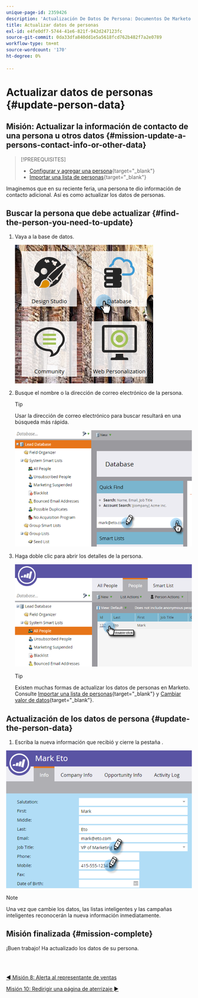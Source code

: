 ```yaml
---
unique-page-id: 2359426
description: 'Actualización De Datos De Persona: Documentos De Marketo: Documentación Del Producto'
title: Actualizar datos de personas
exl-id: e4fe0df7-5744-41e6-821f-942d247123fc
source-git-commit: 0da33dfa840dd1e5a5618fcd762b482f7a2e0789
workflow-type: tm+mt
source-wordcount: '170'
ht-degree: 0%

---
```


# Actualizar datos de personas {#update-person-data}

## Misión: Actualizar la información de contacto de una persona u otros datos {#mission-update-a-persons-contact-info-or-other-data}

>[!PREREQUISITES]
>
>* [Configurar y agregar una persona](/help/marketo/getting-started/quick-wins/get-set-up-and-add-a-person.md){target=&quot;_blank&quot;}
>* [Importar una lista de personas](/help/marketo/getting-started/quick-wins/import-a-list-of-people.md){target=&quot;_blank&quot;}


Imaginemos que en su reciente feria, una persona te dio información de contacto adicional. Así es como actualizar los datos de personas.

## Buscar la persona que debe actualizar {#find-the-person-you-need-to-update}

1. Vaya a la base de datos.

   ![](assets/db-3.png)

1. Busque el nombre o la dirección de correo electrónico de la persona.

   >[!TIP]
   >
   >Usar la dirección de correo electrónico para buscar resultará en una búsqueda más rápida.

   ![](assets/two-rubiks.png)

1. Haga doble clic para abrir los detalles de la persona.

   ![](assets/three-rubiks.png)

   >[!TIP]
   >
   >Existen muchas formas de actualizar los datos de personas en Marketo. Consulte [Importar una lista de personas](/help/marketo/getting-started/quick-wins/import-a-list-of-people.md){target=&quot;_blank&quot;} y [Cambiar valor de datos](/help/marketo/product-docs/core-marketo-concepts/smart-campaigns/flow-actions/change-data-value.md){target=&quot;_blank&quot;}.

## Actualización de los datos de persona {#update-the-person-data}

1. Escriba la nueva información que recibió y cierre la pestaña .

![](assets/four-rubiks.png)

>[!NOTE]
>
>Una vez que cambie los datos, las listas inteligentes y las campañas inteligentes reconocerán la nueva información inmediatamente.

## Misión finalizada {#mission-complete}

¡Buen trabajo! Ha actualizado los datos de su persona.

<br> 

[◄ Misión 8: Alerta al representante de ventas](/help/marketo/getting-started/quick-wins/alert-the-sales-rep.md)

[Misión 10: Redirigir una página de aterrizaje ►](/help/marketo/getting-started/quick-wins/redirect-a-landing-page.md)
